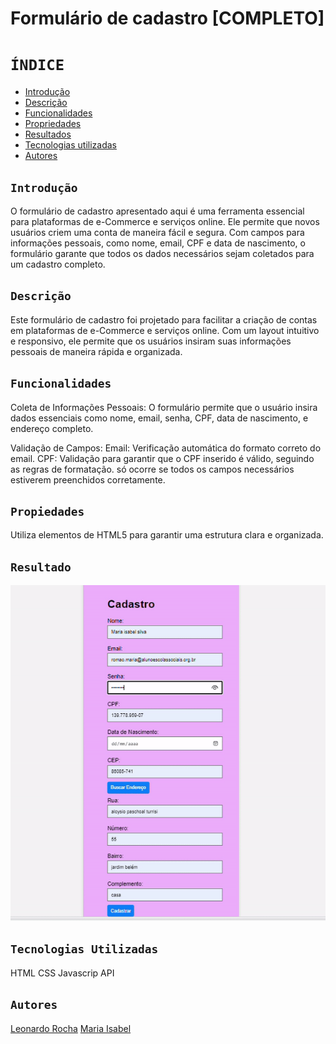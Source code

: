 #  Formulário de cadastro [COMPLETO]

# `ÍNDICE`
 
* [Introdução](#introdução)
* [Descrição](#descrição)
* [Funcionalidades](#funcionalidades)
* [Propriedades](#propriedades)
* [Resultados](#resultado)
* [Tecnologias utilizadas](#tecnologias-utilizadas)
* [Autores](#autores)

## `Introdução`
O formulário de cadastro apresentado aqui é uma ferramenta essencial para plataformas de e-Commerce e serviços online. Ele permite que novos usuários criem uma conta de maneira fácil e segura. Com campos para informações pessoais, como nome, email, CPF e data de nascimento, o formulário garante que todos os dados necessários sejam coletados para um cadastro completo.


## `Descrição`
Este formulário de cadastro foi projetado para facilitar a criação de contas em plataformas de e-Commerce e serviços online. Com um layout intuitivo e responsivo, ele permite que os usuários insiram suas informações pessoais de maneira rápida e organizada.


## `Funcionalidades`
Coleta de Informações Pessoais:
O formulário permite que o usuário insira dados essenciais como nome, email, senha, CPF, data de nascimento, e endereço completo.

Validação de Campos:
Email: Verificação automática do formato correto do email.
CPF: Validação para garantir que o CPF inserido é válido, seguindo as regras de formatação.
 só ocorre se todos os campos necessários estiverem preenchidos corretamente.


 ## `Propiedades`
 Utiliza elementos de HTML5 para garantir uma estrutura clara e organizada.


 ## `Resultado`
![](img/gif.gif)

 ## `Tecnologias Utilizadas`
 HTML
 CSS
 Javascrip
 API

 ## `Autores`
[Leonardo Rocha](https://github.com/LeonardoRochaMarista/LeonardoRochaMarista)
[Maria Isabel](https://github.com/belsil5aa)

